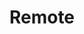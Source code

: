 ---
title: "Remote"
description: "Hosts lists for remote access services."
icon: "screen-share"
draft: false
---